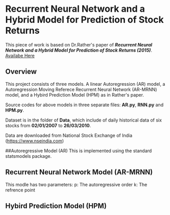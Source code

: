 # Recurrent Neural Network and a Hybrid Model for Prediction of Stock Returns
This piece of work is based on Dr.Rather's paper of **_Recurrent Neural Network and a Hybrid Model for Prediction of Stock Returns (2015)_**.  [Availabe Here](https://www.sciencedirect.com/science/article/pii/S0957417414007684)

## Overview

This project consists of three models. A linear Autoregression (AR) model, a Autoregression Moving Referece Recurrent Neural Network (AR-MRNN) model, and a Hybird Prediction Model (HPM) as in Rather's paper.

Source codes for above models in three separate files: **AR.py**, **RNN.py** and **HPM.py**.

Dataset is in the folder of **Data**, which include of daily historical data of six stocks from **02/01/2007** to **26/03/2010**. 

Data are downloaded from National Stock Exchange of India (https://www.nseindia.com)

##Autoregressive Model (AR)
This is implemented using the standard statsmodels package.

## Recurrent Neural Network Model (AR-MRNN)
This modle has two parameters:
p: The autoregressive order
k: The refrence point

## Hybird Prediction Model (HPM)
